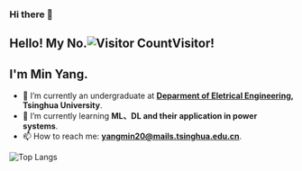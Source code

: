 ### Hi there 👋

<!--
**AMINmiNn/AMINmiNn** is a ✨ _special_ ✨ repository because its `README.md` (this file) appears on your GitHub profile.

Here are some ideas to get you started:

- 🔭 I’m currently working on ...
- 🌱 I’m currently learning ...
- 👯 I’m looking to collaborate on ...
- 🤔 I’m looking for help with ...
- 💬 Ask me about ...
- 📫 How to reach me: ...
- 😄 Pronouns: ...
- ⚡ Fun fact: 
-->
## Hello! My No.![Visitor Count](https://profile-counter.glitch.me/AMINmiNn/count.svg)Visitor!

## I'm Min Yang.
- 🔭 I’m currently an undergraduate at **[Deparment of Eletrical Engineering](https://www.eea.tsinghua.edu.cn), Tsinghua University**.
- 🌱 I’m currently learning **ML、DL and their application in power systems**.
- 📫 How to reach me: **yangmin20@mails.tsinghua.edu.cn**.
  
  
  
![Top Langs](https://github-readme-stats.vercel.app/api/top-langs/?username=AMINmiNn&layout=compact&theme=tokyonight)
